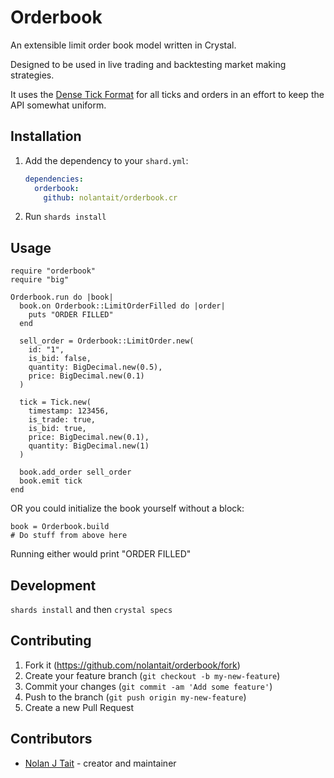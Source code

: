 # Orderbook

An extensible limit order book model written in Crystal.

Designed to be used in live trading and backtesting market making strategies.

It uses the
[Dense Tick Format](https://rickyhan.com/jekyll/update/2017/10/28/how-to-handle-order-book-data.html)
for all ticks and orders in an effort to keep the API somewhat uniform.

## Installation

1. Add the dependency to your `shard.yml`:

   ```yaml
   dependencies:
     orderbook:
       github: nolantait/orderbook.cr
   ```

2. Run `shards install`

## Usage

```crystal
require "orderbook"
require "big"

Orderbook.run do |book|
  book.on Orderbook::LimitOrderFilled do |order|
    puts "ORDER FILLED"
  end

  sell_order = Orderbook::LimitOrder.new(
    id: "1",
    is_bid: false,
    quantity: BigDecimal.new(0.5),
    price: BigDecimal.new(0.1)
  )

  tick = Tick.new(
    timestamp: 123456,
    is_trade: true,
    is_bid: true,
    price: BigDecimal.new(0.1),
    quantity: BigDecimal.new(1)
  )

  book.add_order sell_order
  book.emit tick
end
```

OR you could initialize the book yourself without a block:

```crystal
book = Orderbook.build
# Do stuff from above here
```

Running either would print "ORDER FILLED"

## Development

`shards install` and then `crystal specs`

## Contributing

1. Fork it (<https://github.com/nolantait/orderbook/fork>)
2. Create your feature branch (`git checkout -b my-new-feature`)
3. Commit your changes (`git commit -am 'Add some feature'`)
4. Push to the branch (`git push origin my-new-feature`)
5. Create a new Pull Request

## Contributors

- [Nolan J Tait](https://github.com/nolantait) - creator and maintainer
